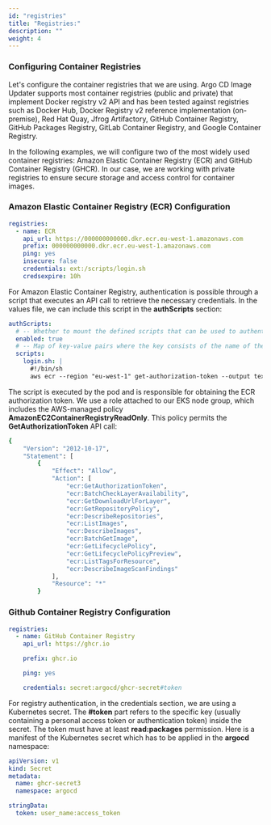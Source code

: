 ```yaml
---
id: "registries"
title: "Registries:"
description: ""
weight: 4
---
```


### Configuring Container Registries

Let's configure the container registries that we are using. Argo CD Image Updater supports most container registries (public and private) that implement Docker registry v2 API and has been tested against registries such as Docker Hub, Docker Registry v2 reference implementation (on-premise), Red Hat Quay, Jfrog Artifactory, GitHub Container Registry, GitHub Packages Registry, GitLab Container Registry, and Google Container Registry.

In the following examples, we will configure two of the most widely used container registries: Amazon Elastic Container Registry (ECR) and GitHub Container Registry (GHCR). In our case, we are working with private registries to ensure secure storage and access control for container images.

### Amazon Elastic Container Registry (ECR) Configuration

```yaml
registries:
  - name: ECR
    api_url: https://000000000000.dkr.ecr.eu-west-1.amazonaws.com
    prefix: 000000000000.dkr.ecr.eu-west-1.amazonaws.com
    ping: yes
    insecure: false
    credentials: ext:/scripts/login.sh
    credsexpire: 10h
```

For Amazon Elastic Container Registry, authentication is possible through a script that executes an API call to retrieve the necessary credentials. In the values file, we can include this script in the **authScripts** section:

```yaml
authScripts:
  # -- Whether to mount the defined scripts that can be used to authenticate with a registry. The scripts will be mounted at `/scripts`
  enabled: true
  # -- Map of key-value pairs where the key consists of the name of the script and the value is its content.
  scripts:
    login.sh: |
      #!/bin/sh
      aws ecr --region "eu-west-1" get-authorization-token --output text --query 'authorizationData[].authorizationToken' | base64 -d
```

The script is executed by the pod and is responsible for obtaining the ECR authorization token. We use a role attached to our EKS node group, which includes the AWS-managed policy **AmazonEC2ContainerRegistryReadOnly**. This policy permits the **GetAuthorizationToken** API call:

```bash
{
    "Version": "2012-10-17",
    "Statement": [
        {
            "Effect": "Allow",
            "Action": [
                "ecr:GetAuthorizationToken",
                "ecr:BatchCheckLayerAvailability",
                "ecr:GetDownloadUrlForLayer",
                "ecr:GetRepositoryPolicy",
                "ecr:DescribeRepositories",
                "ecr:ListImages",
                "ecr:DescribeImages",
                "ecr:BatchGetImage",
                "ecr:GetLifecyclePolicy",
                "ecr:GetLifecyclePolicyPreview",
                "ecr:ListTagsForResource",
                "ecr:DescribeImageScanFindings"
            ],
            "Resource": "*"
        }
```

### Github Container Registry Configuration

```yaml
registries:
  - name: GitHub Container Registry
    api_url: https://ghcr.io

    prefix: ghcr.io

    ping: yes

    credentials: secret:argocd/ghcr-secret#token
```

For registry authentication, in the credentials section, we are using a Kubernetes secret. The **#token** part refers to the specific key (usually containing a personal access token or authentication token) inside the secret. The token must have at least **read:packages** permission. Here is a manifest of the Kubernetes secret which has to be applied in the **argocd** namespace:

```yaml
apiVersion: v1
kind: Secret
metadata:
  name: ghcr-secret3
  namespace: argocd

stringData:
  token: user_name:access_token
```
